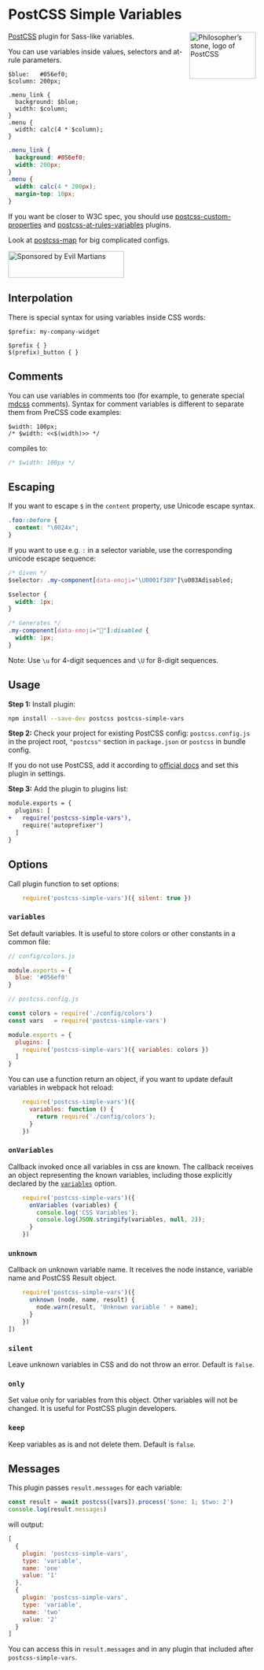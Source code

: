 # PostCSS Simple Variables

<img align="right" width="135" height="95"
     title="Philosopher’s stone, logo of PostCSS"
     src="https://postcss.org/logo-leftp.svg">

[PostCSS] plugin for Sass-like variables.

You can use variables inside values, selectors and at-rule parameters.

```pcss
$blue:   #056ef0;
$column: 200px;

.menu_link {
  background: $blue;
  width: $column;
}
.menu {
  width: calc(4 * $column);
}
```

```css
.menu_link {
  background: #056ef0;
  width: 200px;
}
.menu {
  width: calc(4 * 200px);
  margin-top: 10px;
}
```

If you want be closer to W3C spec,
you should use [postcss-custom-properties] and [postcss-at-rules-variables] plugins.

Look at [postcss-map] for big complicated configs.

[postcss-at-rules-variables]: https://github.com/GitScrum/postcss-at-rules-variables
[postcss-custom-properties]:  https://github.com/postcss/postcss-custom-properties
[postcss-map]:                https://github.com/pascalduez/postcss-map
[PostCSS]:                    https://github.com/postcss/postcss

<a href="https://evilmartians.com/?utm_source=postcss-simple-vars">
  <img src="https://evilmartians.com/badges/sponsored-by-evil-martians.svg"
       alt="Sponsored by Evil Martians" width="236" height="54">
</a>


## Interpolation

There is special syntax for using variables inside CSS words:

```pcss
$prefix: my-company-widget

$prefix { }
$(prefix)_button { }
```


## Comments

You can use variables in comments too (for example, to generate special
[mdcss] comments). Syntax for comment variables is different to separate
them from PreCSS code examples:

```pcss
$width: 100px;
/* $width: <<$(width)>> */
```

compiles to:

```css
/* $width: 100px */
```

[mdcss]: https://github.com/jonathantneal/mdcss


## Escaping

If you want to escape `$` in the `content` property, use Unicode escape syntax.

```css
.foo::before {
  content: "\0024x";
}
```

If you want to use e.g. `:` in a selector variable, use the corresponding unicode escape sequence:

```css
/* Given */
$selector: .my-component[data-emoji="\U0001f389"]\u003Adisabled;

$selector {
  width: 1px;
}

/* Generates */
.my-component[data-emoji="🎉"]:disabled {
  width: 1px;
}
```

Note: Use `\u` for 4-digit sequences and `\U` for 8-digit sequences.

## Usage

**Step 1:** Install plugin:

```sh
npm install --save-dev postcss postcss-simple-vars
```

**Step 2:** Check your project for existing PostCSS config: `postcss.config.js`
in the project root, `"postcss"` section in `package.json`
or `postcss` in bundle config.

If you do not use PostCSS, add it according to [official docs]
and set this plugin in settings.

**Step 3:** Add the plugin to plugins list:

```diff
module.exports = {
  plugins: [
+   require('postcss-simple-vars'),
    require('autoprefixer')
  ]
}
```

[official docs]: https://github.com/postcss/postcss#usage


## Options

Call plugin function to set options:

```js
    require('postcss-simple-vars')({ silent: true })
```


### `variables`

Set default variables. It is useful to store colors or other constants
in a common file:

```js
// config/colors.js

module.exports = {
  blue: '#056ef0'
}

// postcss.config.js

const colors = require('./config/colors')
const vars   = require('postcss-simple-vars')

module.exports = {
  plugins: [
    require('postcss-simple-vars')({ variables: colors })
  ]
}
```

You can use a function return an object, if you want to update default
variables in webpack hot reload:

```js
    require('postcss-simple-vars')({
      variables: function () {
        return require('./config/colors');
      }
    })
```


### `onVariables`

Callback invoked once all variables in css are known. The callback receives
an object representing the known variables, including those explicitly declared
by the [`variables`](#variables) option.

```js
    require('postcss-simple-vars')({
      onVariables (variables) {
        console.log('CSS Variables');
        console.log(JSON.stringify(variables, null, 2));
      }
    })
```


### `unknown`

Callback on unknown variable name. It receives the node instance, variable name
and PostCSS Result object.

```js
    require('postcss-simple-vars')({
      unknown (node, name, result) {
        node.warn(result, 'Unknown variable ' + name);
      }
    })
])
```


### `silent`

Leave unknown variables in CSS and do not throw an error. Default is `false`.


### `only`

Set value only for variables from this object.
Other variables will not be changed. It is useful for PostCSS plugin developers.


### `keep`

Keep variables as is and not delete them. Default is `false`.


## Messages

This plugin passes `result.messages` for each variable:

```js
const result = await postcss([vars]).process('$one: 1; $two: 2')
console.log(result.messages)
```

will output:

```js
[
  {
    plugin: 'postcss-simple-vars',
    type: 'variable',
    name: 'one'
    value: '1'
  },
  {
    plugin: 'postcss-simple-vars',
    type: 'variable',
    name: 'two'
    value: '2'
  }
]
```

You can access this in `result.messages` and
in any plugin that included after `postcss-simple-vars`.
